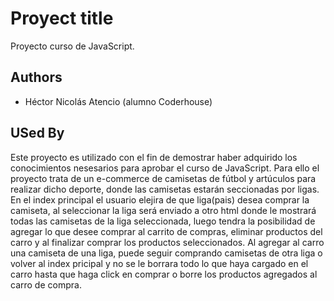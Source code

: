 # Proyect title

Proyecto curso de JavaScript.

## Authors

- Héctor Nicolás Atencio (alumno Coderhouse)

## USed By

Este proyecto es utilizado con el fin de demostrar haber adquirido los conocimientos nesesarios para aprobar el curso de JavaScript.
Para ello el proyecto trata de un e-commerce de camisetas de fútbol y artúculos para realizar dicho deporte, donde las camisetas estarán seccionadas por ligas. En el index principal el usuario elejira de que liga(pais) desea comprar la camiseta, al seleccionar la liga será enviado a otro html donde le mostrará todas las camisetas de la liga seleccionada, luego tendra la posibilidad de agregar lo que desee comprar al carrito de compras, eliminar productos del carro y al finalizar comprar los productos seleccionados. Al agregar al carro una camiseta de una liga, puede seguir comprando camisetas de otra liga o volver al index pricipal y no se le borrara todo lo que haya cargado en el carro hasta que haga click en comprar o borre los productos agregados al carro de compra. 
